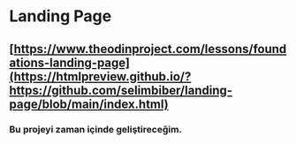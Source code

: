 # Landing Page
## [https://www.theodinproject.com/lessons/foundations-landing-page](https://htmlpreview.github.io/?https://github.com/selimbiber/landing-page/blob/main/index.html)
### Bu projeyi zaman içinde geliştireceğim.
